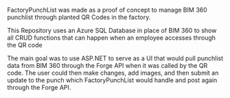 FactoryPunchList was made as a proof of concept to manage BIM 360 punchlist through planted QR Codes in the factory. 

This Repository uses an Azure SQL Database in place of BIM 360 to show all CRUD functions that can happen when an employee accesses through the QR code

The main goal was to use ASP.NET to serve as a UI that would pull punchlist data from BIM 360 through the Forge API when it was called by the QR code.
The user could then make changes, add images, and then submit an update to the punch which FactoryPunchList would handle and post again through the Forge API.
